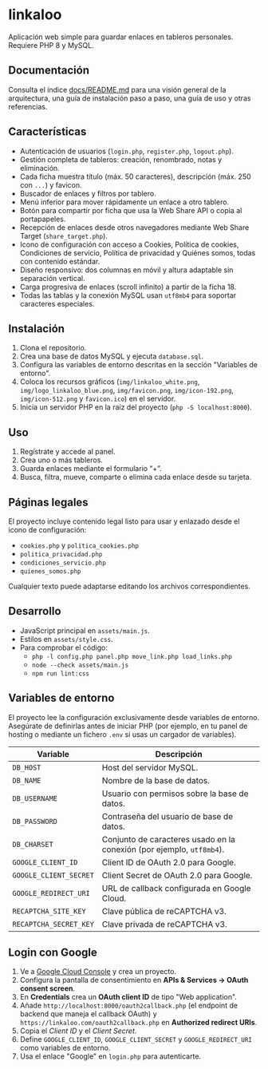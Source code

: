 # linkaloo

Aplicación web simple para guardar enlaces en tableros personales. Requiere PHP 8 y MySQL.

## Documentación

Consulta el índice [docs/README.md](docs/README.md) para una visión general de la arquitectura, una guía de instalación paso a paso, una guía de uso y otras referencias.

## Características

- Autenticación de usuarios (`login.php`, `register.php`, `logout.php`).
- Gestión completa de tableros: creación, renombrado, notas y eliminación.
- Cada ficha muestra título (máx. 50 caracteres), descripción (máx. 250 con `...`) y favicon.
- Buscador de enlaces y filtros por tablero.
- Menú inferior para mover rápidamente un enlace a otro tablero.
- Botón para compartir por ficha que usa la Web Share API o copia al portapapeles.
- Recepción de enlaces desde otros navegadores mediante Web Share Target (`share_target.php`).
- Icono de configuración con acceso a Cookies, Política de cookies, Condiciones de servicio, Política de privacidad y Quiénes somos, todas con contenido estándar.
- Diseño responsivo: dos columnas en móvil y altura adaptable sin separación vertical.
- Carga progresiva de enlaces (scroll infinito) a partir de la ficha 18.
- Todas las tablas y la conexión MySQL usan `utf8mb4` para soportar caracteres especiales.

## Instalación

1. Clona el repositorio.
2. Crea una base de datos MySQL y ejecuta `database.sql`.
3. Configura las variables de entorno descritas en la sección "Variables de entorno".
4. Coloca los recursos gráficos (`img/linkaloo_white.png`, `img/logo_linkaloo_blue.png`, `img/favicon.png`, `img/icon-192.png`, `img/icon-512.png` y `favicon.ico`) en el servidor.
5. Inicia un servidor PHP en la raíz del proyecto (`php -S localhost:8000`).

## Uso

1. Regístrate y accede al panel.
2. Crea uno o más tableros.
3. Guarda enlaces mediante el formulario “+”.
4. Busca, filtra, mueve, comparte o elimina cada enlace desde su tarjeta.

## Páginas legales

El proyecto incluye contenido legal listo para usar y enlazado desde el icono de configuración:

- `cookies.php` y `politica_cookies.php`
- `politica_privacidad.php`
- `condiciones_servicio.php`
- `quienes_somos.php`

Cualquier texto puede adaptarse editando los archivos correspondientes.

## Desarrollo

- JavaScript principal en `assets/main.js`.
- Estilos en `assets/style.css`.
- Para comprobar el código:
  - `php -l config.php panel.php move_link.php load_links.php`
  - `node --check assets/main.js`
  - `npm run lint:css`


## Variables de entorno

El proyecto lee la configuración exclusivamente desde variables de entorno. Asegúrate de definirlas antes de iniciar PHP (por ejemplo, en tu panel de hosting o mediante un fichero `.env` si usas un cargador de variables).

| Variable                 | Descripción |
| ------------------------ | ----------- |
| `DB_HOST`                | Host del servidor MySQL. |
| `DB_NAME`                | Nombre de la base de datos. |
| `DB_USERNAME`            | Usuario con permisos sobre la base de datos. |
| `DB_PASSWORD`            | Contraseña del usuario de base de datos. |
| `DB_CHARSET`             | Conjunto de caracteres usado en la conexión (por ejemplo, `utf8mb4`). |
| `GOOGLE_CLIENT_ID`       | Client ID de OAuth 2.0 para Google. |
| `GOOGLE_CLIENT_SECRET`   | Client Secret de OAuth 2.0 para Google. |
| `GOOGLE_REDIRECT_URI`    | URL de callback configurada en Google Cloud. |
| `RECAPTCHA_SITE_KEY`     | Clave pública de reCAPTCHA v3. |
| `RECAPTCHA_SECRET_KEY`   | Clave privada de reCAPTCHA v3. |

## Login con Google

1. Ve a [Google Cloud Console](https://console.cloud.google.com/) y crea un proyecto.
2. Configura la pantalla de consentimiento en **APIs & Services → OAuth consent screen**.
3. En **Credentials** crea un **OAuth client ID** de tipo "Web application".
4. Añade `http://localhost:8000/oauth2callback.php` (el endpoint de backend que maneja el callback OAuth) y `https://linkaloo.com/oauth2callback.php` en **Authorized redirect URIs**.
5. Copia el *Client ID* y el *Client Secret*.
6. Define `GOOGLE_CLIENT_ID`, `GOOGLE_CLIENT_SECRET` y `GOOGLE_REDIRECT_URI` como variables de entorno.
7. Usa el enlace "Google" en `login.php` para autenticarte.

